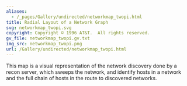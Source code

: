```yaml
---
aliases:
  - /_pages/Gallery/undirected/networkmap_twopi.html
title: Radial Layout of a Network Graph
svg: networkmap_twopi.svg
copyright: Copyright © 1996 AT&T.  All rights reserved.
gv_file: networkmap_twopi.gv.txt
img_src: networkmap_twopi.png
url: /Gallery/undirected/networkmap_twopi.html
---
```

This map is a visual representation of the network discovery done by
a recon server, which sweeps the network, and identify hosts in a network
and the full chain of hosts in the route to discovered networks.
